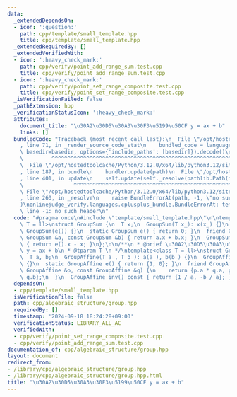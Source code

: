 ```yaml
---
data:
  _extendedDependsOn:
  - icon: ':question:'
    path: cpp/template/small_template.hpp
    title: cpp/template/small_template.hpp
  _extendedRequiredBy: []
  _extendedVerifiedWith:
  - icon: ':heavy_check_mark:'
    path: cpp/verify/point_add_range_sum.test.cpp
    title: cpp/verify/point_add_range_sum.test.cpp
  - icon: ':heavy_check_mark:'
    path: cpp/verify/point_set_range_composite.test.cpp
    title: cpp/verify/point_set_range_composite.test.cpp
  _isVerificationFailed: false
  _pathExtension: hpp
  _verificationStatusIcon: ':heavy_check_mark:'
  attributes:
    document_title: "\u30A2\u30D5\u30A3\u30F3\u5199\u50CF y = ax + b"
    links: []
  bundledCode: "Traceback (most recent call last):\n  File \"/opt/hostedtoolcache/Python/3.12.0/x64/lib/python3.12/site-packages/onlinejudge_verify/documentation/build.py\"\
    , line 71, in _render_source_code_stat\n    bundled_code = language.bundle(stat.path,\
    \ basedir=basedir, options={'include_paths': [basedir]}).decode()\n          \
    \         ^^^^^^^^^^^^^^^^^^^^^^^^^^^^^^^^^^^^^^^^^^^^^^^^^^^^^^^^^^^^^^^^^^^^^^^^^^^^^^^^^\n\
    \  File \"/opt/hostedtoolcache/Python/3.12.0/x64/lib/python3.12/site-packages/onlinejudge_verify/languages/cplusplus.py\"\
    , line 187, in bundle\n    bundler.update(path)\n  File \"/opt/hostedtoolcache/Python/3.12.0/x64/lib/python3.12/site-packages/onlinejudge_verify/languages/cplusplus_bundle.py\"\
    , line 401, in update\n    self.update(self._resolve(pathlib.Path(included), included_from=path))\n\
    \                ^^^^^^^^^^^^^^^^^^^^^^^^^^^^^^^^^^^^^^^^^^^^^^^^^^^^^^^^^\n \
    \ File \"/opt/hostedtoolcache/Python/3.12.0/x64/lib/python3.12/site-packages/onlinejudge_verify/languages/cplusplus_bundle.py\"\
    , line 260, in _resolve\n    raise BundleErrorAt(path, -1, \"no such header\"\
    )\nonlinejudge_verify.languages.cplusplus_bundle.BundleErrorAt: template/small_template.hpp:\
    \ line -1: no such header\n"
  code: "#pragma once\n#include \"template/small_template.hpp\"\n\ntemplate<class\
    \ T = ll>\nstruct GroupSum {\n  T x;\n  GroupSum(T x_): x(x_) {}\n  GroupSum():\
    \ GroupSum(e()) {}\n  static GroupSum e() { return 0; }\n  friend GroupSum op(const\
    \ GroupSum &a, const GroupSum &b) { return a.x + b.x; }\n  GroupSum inv() const\
    \ { return e().x - x; }\n};\n\n/**\n * @brief \u30A2\u30D5\u30A3\u30F3\u5199\u50CF\
    \ y = ax + b\n * @tparam T \n */\ntemplate<class T = ll>\nstruct GroupAffine {\n\
    \  T a, b;\n  GroupAffine(T a_, T b_): a(a_), b(b_) {}\n  GroupAffine(): GroupAffine(e())\
    \ {}\n  static GroupAffine e() { return {1, 0}; }\n  friend GroupAffine op(const\
    \ GroupAffine &p, const GroupAffine &q) {\n    return {p.a * q.a, p.b * q.a +\
    \ q.b};\n  }\n  GroupAffine inv() const { return {1 / a, -b / a}; }\n};\n"
  dependsOn:
  - cpp/template/small_template.hpp
  isVerificationFile: false
  path: cpp/algebraic_structure/group.hpp
  requiredBy: []
  timestamp: '2024-09-18 18:24:28+09:00'
  verificationStatus: LIBRARY_ALL_AC
  verifiedWith:
  - cpp/verify/point_set_range_composite.test.cpp
  - cpp/verify/point_add_range_sum.test.cpp
documentation_of: cpp/algebraic_structure/group.hpp
layout: document
redirect_from:
- /library/cpp/algebraic_structure/group.hpp
- /library/cpp/algebraic_structure/group.hpp.html
title: "\u30A2\u30D5\u30A3\u30F3\u5199\u50CF y = ax + b"
---
```

